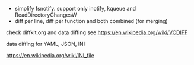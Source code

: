 * simplify fsnotify. support only inotify, kqueue and ReadDirectoryChangesW
* diff per line, diff per function and both combined (for merging)


check diffkit.org and data diffing
see https://en.wikipedia.org/wiki/VCDIFF


data diffing for YAML, JSON, INI

https://en.wikipedia.org/wiki/INI_file
